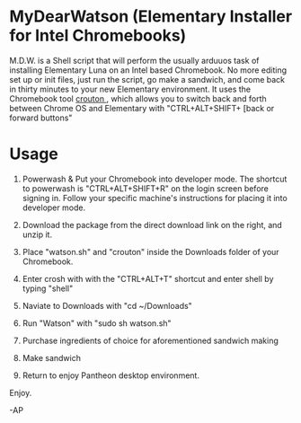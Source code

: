 MyDearWatson (Elementary Installer for Intel Chromebooks)
============

M.D.W. is a Shell script that will perform the usually arduuos task of installing Elementary Luna on an Intel based Chromebook. No more editing set up or init files, just run the script, go make a sandwich, and come back in thirty minutes to your new Elementary environment. It uses the Chromebook tool <a href="https://github.com/dnschneid/crouton"> crouton <a>, which allows you to switch back and forth between Chrome OS and Elementary with "CTRL+ALT+SHIFT+ [back or forward buttons"

Usage
============

1. Powerwash & Put your Chromebook into developer mode. The shortcut to powerwash is "CTRL+ALT+SHIFT+R" on the login screen before signing in. Follow your specific machine's instructions for placing it into developer mode.

2. Download the package from the direct download link on the right, and unzip it.
3. Place "watson.sh" and "crouton" inside the Downloads folder of your Chromebook.
4. Enter crosh with with the "CTRL+ALT+T" shortcut and enter shell by typing "shell"
5. Naviate to Downloads with "cd ~/Downloads"
6. Run "Watson" with "sudo sh watson.sh"
7. Purchase ingredients of choice for aforementioned sandwich making
8. Make sandwich
9. Return to enjoy Pantheon desktop environment.

Enjoy. 


-AP
 



